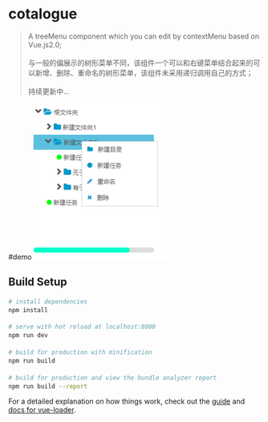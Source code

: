 # cotalogue

> A treeMenu component which you can edit by contextMenu based on Vue.js2.0;<br/>   
> 与一般的偏展示的树形菜单不同，该组件一个可以和右键菜单结合起来的可以新增、删除、重命名的树形菜单，该组件未采用递归调用自己的方式；<br/>   
> 持续更新中...

#demo
![image](https://github.com/ExcellentJR/editable-treemenu/blob/master/static/lib/img/treeMenu.png)

## Build Setup

``` bash
# install dependencies
npm install

# serve with hot reload at localhost:8080
npm run dev

# build for production with minification
npm run build

# build for production and view the bundle analyzer report
npm run build --report
```

For a detailed explanation on how things work, check out the [guide](http://vuejs-templates.github.io/webpack/) and [docs for vue-loader](http://vuejs.github.io/vue-loader).
